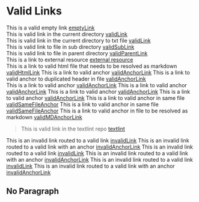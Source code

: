 # Valid Links
This is a valid empty link [emptyLink]()  
This is valid link in the current directory [validLink](linkTestFile.md)  
This is valid link in the current directory to txt file [validLink](linkTestTxtFile.txt)  
This is valid link to file in sub directory [validSubLink](./subDir/linkTestFile.md)  
This is valid link to file in parent directory [validParentLink](../linkTestFile.md)  
This is a link to external resource [external resource](https://google.com)  
This is a link to valid html file that needs to be resolved as markdown [validHtmlLink](linkTestFile.html)
This is a link to valid anchor [validAnchorLink](../linkTestFile.md#fundamentals)
This is a link to valid anchor to duplicated header in file [validAnchorLink](../linkTestFile.md#fundamentals-1)    
This is a link to valid anchor [validAnchorLink](../linkTestFile.md#api-overview)
This is a link to valid anchor [validAnchorLink](../linkTestFile.md#header-4)
This is a link to valid anchor [validAnchorLink](../linkTestFile.md#header-5)
This is a link to valid anchor [validAnchorLink](../linkTestFile.md#header-6)
This is a link to valid anchor in same file [validSameFileAnchor](#valid-links)
This is a link to valid anchor in same file [validSameFileAnchor](#no-paragraph)
This is a link to valid anchor in file to be resolved as markdown [validMDAnchorLink](../linkTestFile.html#header-5)
 >This is valid link in the textlint repo [textlint](https://textlint.github.io)

This is an invalid link routed to a valid link [invalidLink](../../linkTestFile.md)
This is an invalid link routed to a valid link with an anchor [invalidAnchorLink](../../linkTestFile.md#fundamentals)
This is an invalid link routed to a valid link [invalidLink](../dir/linkTestFile.md)
This is an invalid link routed to a valid link with an anchor [invalidAnchorLink](../dir/linkTestFile.md#fundamentals)
This is an invalid link routed to a valid link [invalidLink](../../subdir/linkTestFile.md)
This is an invalid link routed to a valid link with an anchor [invalidAnchorLink](../../subdir/linkTestFile.md#fundamentals)

## No Paragraph
